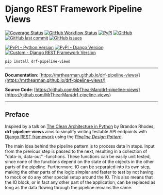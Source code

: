 # Django REST Framework Pipeline Views

[![Coverage Status](https://coveralls.io/repos/github/MrThearMan/drf-pipeline-views/badge.svg?branch=main)](https://coveralls.io/github/MrThearMan/drf-pipeline-views?branch=main)
[![GitHub Workflow Status](https://img.shields.io/github/workflow/status/MrThearMan/drf-pipeline-views/Tests)](https://github.com/MrThearMan/drf-pipeline-views/actions/workflows/main.yml)
[![PyPI](https://img.shields.io/pypi/v/drf-pipeline-views)](https://pypi.org/project/drf-pipeline-views)
[![GitHub](https://img.shields.io/github/license/MrThearMan/drf-pipeline-views)](https://github.com/MrThearMan/drf-pipeline-views/blob/main/LICENSE)
[![GitHub last commit](https://img.shields.io/github/last-commit/MrThearMan/drf-pipeline-views)](https://github.com/MrThearMan/drf-pipeline-views/commits/main)
[![GitHub issues](https://img.shields.io/github/issues-raw/MrThearMan/drf-pipeline-views)](https://github.com/MrThearMan/drf-pipeline-views/issues)


[![PyPI - Python Version](https://img.shields.io/pypi/pyversions/drf-pipeline-views)](https://pypi.org/project/drf-pipeline-views)
[![PyPI - Django Version](https://img.shields.io/pypi/djversions/drf-pipeline-views)](https://pypi.org/project/drf-pipeline-views)
[![Custom - Django REST Framework Version](https://img.shields.io/badge/drf%20versions-3.7%20%7C%203.8%20%7C%203.9%20%7C%203.10%20%7C%203.11%20%7C%203.12%20%7C%203.13-blue)](https://pypi.org/project/drf-pipeline-views)

```shell
pip install drf-pipeline-views
```
---

**Documentation**: [https://mrthearman.github.io/drf-pipeline-views/](https://mrthearman.github.io/drf-pipeline-views/)

**Source Code**: [https://github.com/MrThearMan/drf-pipeline-views](https://github.com/MrThearMan/drf-pipeline-views)

---

## Preface

Inspired by a talk on [The Clean Architecture in Python](https://archive.org/details/pyvideo_2840___The_Clean_Architecture_in_Python)
by Brandon Rhodes, **drf-pipeline-views** aims to simplify writing testable API endpoints with
[Django REST framework](https://www.django-rest-framework.org/) using the
*[Pipeline Design Pattern](https://java-design-patterns.com/patterns/pipeline/)*.

The main idea behind the pipeline pattern is to process data in steps. Input from the previous step
is passed to the next, resulting in a collection of "data-in, data-out" -functions. These functions
can be easily unit tested, since none of the functions depend on the state of the objects in the other parts
of the pipeline. Furthermore, IO can be separated into its own step, making the other parts of the
logic simpler and faster to test by not having to mock or do any other special setup around the IO.
This also means that the IO block, or in fact any other part of the application, can be replaced as long as the
data flowing through the pipeline remains the same.
